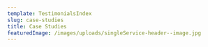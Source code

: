 ```yaml
---
template: TestimonialsIndex
slug: case-studies
title: Case Studies
featuredImage: /images/uploads/singleService-header--image.jpg
---
```

